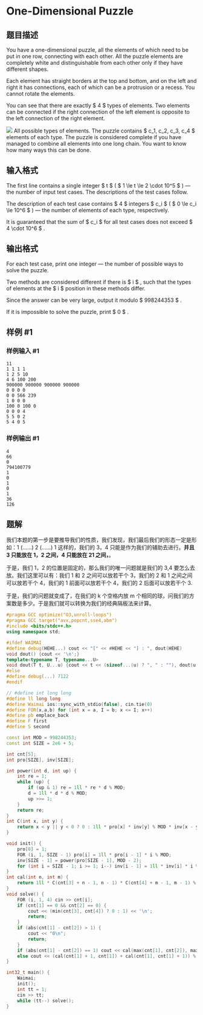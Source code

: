 # One-Dimensional Puzzle

## 题目描述

You have a one-dimensional puzzle, all the elements of which need to be put in one row, connecting with each other. All the puzzle elements are completely white and distinguishable from each other only if they have different shapes.

Each element has straight borders at the top and bottom, and on the left and right it has connections, each of which can be a protrusion or a recess. You cannot rotate the elements.

You can see that there are exactly $ 4 $ types of elements. Two elements can be connected if the right connection of the left element is opposite to the left connection of the right element.

 ![](https://cdn.luogu.com.cn/upload/vjudge_pic/CF1931G/ab3dee044a8e18206fe7c695b7a089bda5931d43.png) All possible types of elements. The puzzle contains $ c_1, c_2, c_3, c_4 $ elements of each type. The puzzle is considered complete if you have managed to combine all elements into one long chain. You want to know how many ways this can be done.

## 输入格式

The first line contains a single integer $ t $ ( $ 1 \le t \le 2 \cdot 10^5 $ ) — the number of input test cases. The descriptions of the test cases follow.

The description of each test case contains $ 4 $ integers $ c_i $ ( $ 0 \le c_i \le 10^6 $ ) — the number of elements of each type, respectively.

It is guaranteed that the sum of $ c_i $ for all test cases does not exceed $ 4 \cdot 10^6 $ .

## 输出格式

For each test case, print one integer — the number of possible ways to solve the puzzle.

Two methods are considered different if there is $ i $ , such that the types of elements at the $ i $ position in these methods differ.

Since the answer can be very large, output it modulo $ 998244353 $ .

If it is impossible to solve the puzzle, print $ 0 $ .

## 样例 #1

### 样例输入 #1

```
11
1 1 1 1
1 2 5 10
4 6 100 200
900000 900000 900000 900000
0 0 0 0
0 0 566 239
1 0 0 0
100 0 100 0
0 0 0 4
5 5 0 2
5 4 0 5
```

### 样例输出 #1

```
4
66
0
794100779
1
0
1
0
1
36
126
```


## 题解
我们本题的第一步是要推导我们的性质，我们发现，我们最后我们的形态一定是形如：1 (......) 2 (......) 1 这样的，我们的 3，4 只能是作为我们的辅助去进行。**并且3 只能放在 1，2 之间，4 只能放在 21 之间，**。

于是，我们 1，2 的位置是固定的，那么我们的唯一问题就是我们的 3,4 要怎么去放。我们这里可以有：我们 1 和 2 之间可以放若干个 3，我们的 2 和 1 之间之间可以放若干个 4，我们的 1 前面可以放若干个 4，我们的 2 后面可以放若干个 3.

于是，我们的问题就变成了，在我们的 k 个空格内放 m 个相同的球，问我们的方案数是多少。于是我们就可以转换为我们的经典隔板法来计算。

```cpp
#pragma GCC optimize("O3,unroll-loops")
#pragma GCC target("avx,popcnt,sse4,abm")
#include <bits/stdc++.h>
using namespace std;

#ifdef WAIMAI
#define debug(HEHE...) cout << "[" << #HEHE << "] : ", dout(HEHE)
void dout() {cout << '\n';}
template<typename T, typename...U>
void dout(T t, U...u) {cout << t << (sizeof...(u) ? ", " : ""), dout(u...);}
#else
#define debug(...) 7122
#endif

// #define int long long
#define ll long long
#define Waimai ios::sync_with_stdio(false), cin.tie(0)
#define FOR(x,a,b) for (int x = a, I = b; x <= I; x++)
#define pb emplace_back
#define F first
#define S second

const int MOD = 998244353;
const int SIZE = 2e6 + 5;

int cnt[5];
int pro[SIZE], inv[SIZE];

int power(int d, int up) {
    int re = 1;
    while (up) {
        if (up & 1) re = 1ll * re * d % MOD;
        d = 1ll * d * d % MOD;
        up >>= 1;
    }
    return re;
}
int C(int x, int y) {
    return x < y || y < 0 ? 0 : 1ll * pro[x] * inv[y] % MOD * inv[x - y] % MOD;
}

void init() {
    pro[0] = 1;
    FOR (i, 1, SIZE - 1) pro[i] = 1ll * pro[i - 1] * i % MOD;
    inv[SIZE - 1] = power(pro[SIZE - 1], MOD - 2);
    for (int i = SIZE - 1; i >= 1; i--) inv[i - 1] = 1ll * inv[i] * i % MOD;
}
int cal(int n, int m) {
    return 1ll * C(cnt[3] + n - 1, n - 1) * C(cnt[4] + m - 1, m - 1) % MOD;
}
void solve() {
    FOR (i, 1, 4) cin >> cnt[i];
    if (cnt[1] == 0 && cnt[2] == 0) {
        cout << (min(cnt[3], cnt[4]) ? 0 : 1) << '\n';
        return;
    }
    if (abs(cnt[1] - cnt[2]) > 1) {
        cout << "0\n";
        return;
    }
    if (abs(cnt[1] - cnt[2]) == 1) cout << cal(max(cnt[1], cnt[2]), max(cnt[1], cnt[2])) << '\n';
    else cout << (cal(cnt[1] + 1, cnt[1]) + cal(cnt[1], cnt[1] + 1)) % MOD << '\n';
}

int32_t main() {
    Waimai;
    init();
    int tt = 1;
    cin >> tt;
    while (tt--) solve();
}
```